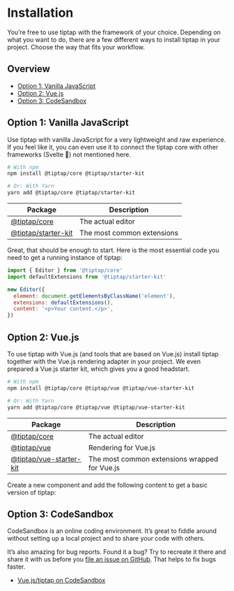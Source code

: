 # Installation

You’re free to use tiptap with the framework of your choice. Depending on what you want to do, there are a few different ways to install tiptap in your project. Choose the way that fits your workflow.

## Overview <!-- omit in toc -->

- [Option 1: Vanilla JavaScript](#option-1-vanilla-javascript)
- [Option 2: Vue.js](#option-2-vuejs)
- [Option 3: CodeSandbox](#option-3-codesandbox)

## Option 1: Vanilla JavaScript

Use tiptap with vanilla JavaScript for a very lightweight and raw experience. If you feel like it, you can even use it to connect the tiptap core with other frameworks (Svelte 👋) not mentioned here.

```bash
# With npm
npm install @tiptap/core @tiptap/starter-kit

# Or: With Yarn
yarn add @tiptap/core @tiptap/starter-kit
```

| Package                                                                      | Description                |
| ---------------------------------------------------------------------------- | -------------------------- |
| [@tiptap/core](https://www.npmjs.com/package/@tiptap/core)                   | The actual editor          |
| [@tiptap/starter-kit](https://www.npmjs.com/package/@tiptap/vue-starter-kit) | The most common extensions |

Great, that should be enough to start. Here is the most essential code you need to get a running instance of tiptap:

```js
import { Editor } from '@tiptap/core'
import defaultExtensions from '@tiptap/starter-kit'

new Editor({
  element: document.getElementsByClassName('element'),
  extensions: defaultExtensions(),
  content: '<p>Your content.</p>',
})
```

## Option 2: Vue.js

To use tiptap with Vue.js (and tools that are based on Vue.js) install tiptap together with the Vue.js rendering adapter in your project. We even prepared a Vue.js starter kit, which gives you a good headstart.

```bash
# With npm
npm install @tiptap/core @tiptap/vue @tiptap/vue-starter-kit

# Or: With Yarn
yarn add @tiptap/core @tiptap/vue @tiptap/vue-starter-kit
```

| Package                                                                          | Description                                   |
| -------------------------------------------------------------------------------- | --------------------------------------------- |
| [@tiptap/core](https://www.npmjs.com/package/@tiptap/core)                       | The actual editor                             |
| [@tiptap/vue](https://www.npmjs.com/package/@tiptap/vue)                         | Rendering for Vue.js                          |
| [@tiptap/vue-starter-kit](https://www.npmjs.com/package/@tiptap/vue-starter-kit) | The most common extensions wrapped for Vue.js |

Create a new component and add the following content to get a basic version of tiptap:

<demo name="General/Installation" />

## Option 3: CodeSandbox

CodeSandbox is an online coding environment. It’s great to fiddle around without setting up a local project and to share your code with others.

It’s also amazing for bug reports. Found it a bug? Try to recreate it there and share it with us before you [file an issue on GitHub](https://github.com/ueberdosis/tiptap-next/issues/new). That helps to fix bugs faster.

* [Vue.js/tiptap on CodeSandbox](https://codesandbox.io/s/vue-issue-template-h0g28)
